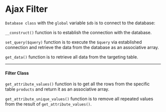 # Ajax Filter

`Database class` with the `global` variable `$db` is to connect to the database:

  `__construct()` function is to establish the connection with the database.

  `set_query($query)` function is to execute the `$query` via established connection and retrieve the data from the database as an associative array.

  `get_data()` function is to retrieve all data from the targeting table.
<hr>

<h4>Filter Class</h3>

`get_attribute_values()` function is to get all the rows from the specific table `products` and return it as an associative array.

`get_attribute_unique_values()` function is to remove all repeated values from the result of `get_attribute_values()`.
  
